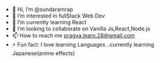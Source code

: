 - 👋 Hi, I’m @sundaramrap
- 👀 I’m interested in fullStack Web Dev
- 🌱 I’m currently learning React
- 💞️ I’m looking to collaborate on Vanilla Js,React,Node.js
- 📫 How to reach me pragya.learn.28@gmail.com
- ⚡ Fun fact: I love learning Languages ..currently learning Japanese(anime effects)

<!---
sundaramrap/sundaramrap is a ✨ special ✨ repository because its `README.md` (this file) appears on your GitHub profile.
You can click the Preview link to take a look at your changes.
--->
